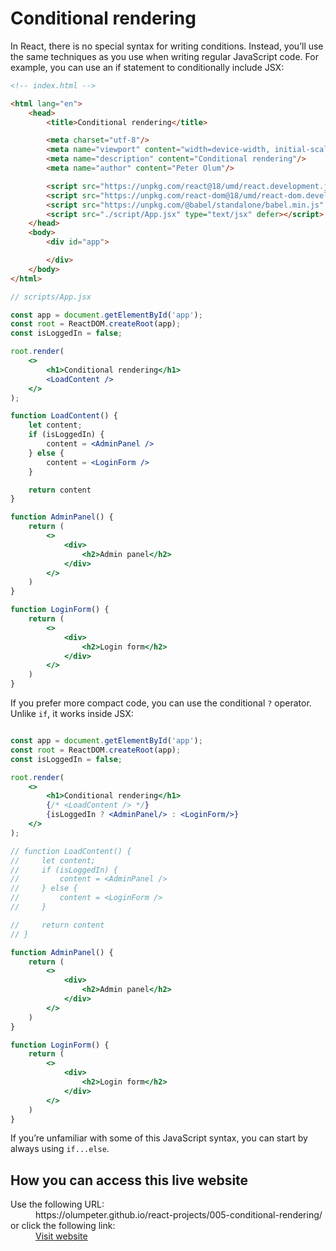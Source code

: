 
# Conditional rendering 

In React, there is no special syntax for writing conditions. Instead, you’ll use the same techniques as you use when writing regular JavaScript code. For example, you can use an if statement to conditionally include JSX:

```html
<!-- index.html -->

<html lang="en">
    <head>
        <title>Conditional rendering</title>

        <meta charset="utf-8"/>
        <meta name="viewport" content="width=device-width, initial-scale=1"/>
        <meta name="description" content="Conditional rendering"/>
        <meta name="author" content="Peter Olum"/>

        <script src="https://unpkg.com/react@18/umd/react.development.js" defer></script>
        <script src="https://unpkg.com/react-dom@18/umd/react-dom.development.js" defer></script>
        <script src="https://unpkg.com/@babel/standalone/babel.min.js" defer></script>
        <script src="./script/App.jsx" type="text/jsx" defer></script>
    </head>
    <body>
        <div id="app">

        </div>
    </body>
</html>
```

```jsx
// scripts/App.jsx

const app = document.getElementById('app');
const root = ReactDOM.createRoot(app);
const isLoggedIn = false;

root.render(
    <>
        <h1>Conditional rendering</h1>
        <LoadContent />
    </>
);

function LoadContent() {
    let content;
    if (isLoggedIn) {
        content = <AdminPanel />
    } else {
        content = <LoginForm />
    }

    return content
}

function AdminPanel() {
    return (
        <>
            <div>
                <h2>Admin panel</h2>
            </div>
        </>
    )
}

function LoginForm() {
    return (
        <>
            <div>
                <h2>Login form</h2>
            </div>
        </>
    )
}
```

If you prefer more compact code, you can use the conditional `?` operator. Unlike `if`, it works inside JSX:

```jsx

const app = document.getElementById('app');
const root = ReactDOM.createRoot(app);
const isLoggedIn = false;

root.render(
    <>
        <h1>Conditional rendering</h1>
        {/* <LoadContent /> */}
        {isLoggedIn ? <AdminPanel/> : <LoginForm/>}
    </>
);

// function LoadContent() {
//     let content;
//     if (isLoggedIn) {
//         content = <AdminPanel />
//     } else {
//         content = <LoginForm />
//     }

//     return content
// }

function AdminPanel() {
    return (
        <>
            <div>
                <h2>Admin panel</h2>
            </div>
        </>
    )
}

function LoginForm() {
    return (
        <>
            <div>
                <h2>Login form</h2>
            </div>
        </>
    )
}
```

If you’re unfamiliar with some of this JavaScript syntax, you can start by always using `if...else`.

## How you can access this live website

<dl>
  Use the following URL:
  <dd>
    https://olumpeter.github.io/react-projects/005-conditional-rendering/
  </dd>
  or click the following link:
  <dd>
    <a href="https://olumpeter.github.io/react-projects/005-conditional-rendering/">Visit website</a>
  </dd>
</dl>

